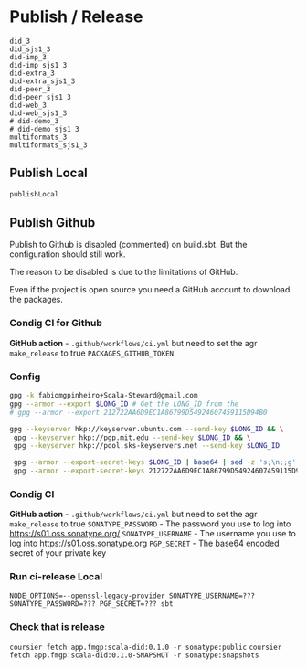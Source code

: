 # Publish / Release

```
did_3
did_sjs1_3
did-imp_3
did-imp_sjs1_3
did-extra_3
did-extra_sjs1_3
did-peer_3
did-peer_sjs1_3
did-web_3
did-web_sjs1_3
# did-demo_3
# did-demo_sjs1_3
multiformats_3
multiformats_sjs1_3
```

## Publish Local

```sbt
publishLocal
```

## Publish Github

Publish to Github is disabled (commented) on build.sbt.
But the configuration should still work.

The reason to be disabled is due to the limitations of GitHub.

Even if the project is open source you need a GitHub account to download the packages.

### Condig CI for Github

**GitHub action** - `.github/workflows/ci.yml` but need to set the agr `make_release` to true
`PACKAGES_GITHUB_TOKEN`

### Config 

```zsh
gpg -k fabiomgpinheiro+Scala-Steward@gmail.com
gpg --armor --export $LONG_ID # Get the LONG_ID from the 
# gpg --armor --export 212722AA6D9EC1A86799D54924607459115D94B0

gpg --keyserver hkp://keyserver.ubuntu.com --send-key $LONG_ID && \
 gpg --keyserver hkp://pgp.mit.edu --send-key $LONG_ID && \
 gpg --keyserver hkp://pool.sks-keyservers.net --send-key $LONG_ID

 gpg --armor --export-secret-keys $LONG_ID | base64 | sed -z 's;\n;;g' | xclip -selection clipboard -i # for the PGP_SECRET
 gpg --armor --export-secret-keys 212722AA6D9EC1A86799D54924607459115D94B0 | base64 | sed -z 's;\n;;g' | xclip -selection clipboard -i # for the PGP_SECRET
```

### Condig CI

**GitHub action** - `.github/workflows/ci.yml` but need to set the agr `make_release` to true
`SONATYPE_PASSWORD` - The password you use to log into https://s01.oss.sonatype.org/ 
`SONATYPE_USERNAME` - The username you use to log into https://s01.oss.sonatype.org
`PGP_SECRET` -  The base64 encoded secret of your private key
### Run ci-release Local


`NODE_OPTIONS=--openssl-legacy-provider SONATYPE_USERNAME=??? SONATYPE_PASSWORD=??? PGP_SECRET=??? sbt`

### Check that is release

`coursier fetch app.fmgp:scala-did:0.1.0 -r sonatype:public`
`coursier fetch app.fmgp:scala-did:0.1.0-SNAPSHOT -r sonatype:snapshots`

